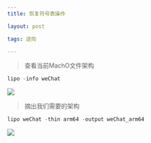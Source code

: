 ```yaml
---
title: 恢复符号表操作

layout: post

tags: 逆向

---
```


> 查看当前MachO文件架构

```c
lipo -info weChat
```

![](https://ws3.sinaimg.cn/large/006tKfTcly1frgt8gul0wj30vs0q8wh8.jpg)

> 摘出我们需要的架构

```c
lipo weChat -thin arm64 -output weChat_arm64
```
![](https://ws1.sinaimg.cn/large/006tKfTcly1frgt9lqwxrj31h60nedja.jpg)
